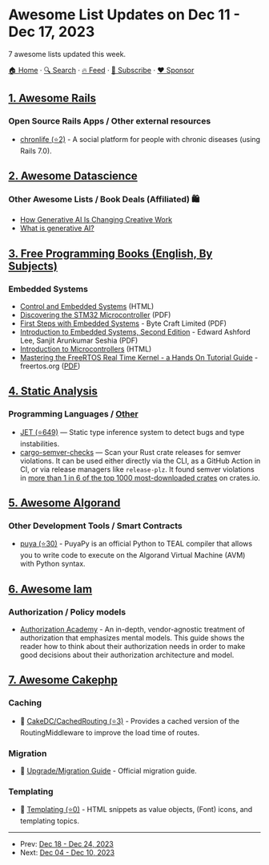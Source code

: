 # Awesome List Updates on Dec 11 - Dec 17, 2023

7 awesome lists updated this week.

[🏠 Home](/README.md) · [🔍 Search](https://www.trackawesomelist.com/search/) · [🔥 Feed](https://www.trackawesomelist.com/week/rss.xml) · [📮 Subscribe](https://trackawesomelist.us17.list-manage.com/subscribe?u=d2f0117aa829c83a63ec63c2f&id=36a103854c) · [❤️  Sponsor](https://github.com/sponsors/theowenyoung)



## [1. Awesome Rails](/content/gramantin/awesome-rails/week/README.md)

### Open Source Rails Apps / Other external resources

*   [chronlife (⭐2)](https://github.com/maciejb2k/chronlife) - A social platform for people with chronic diseases (using Rails 7.0).

## [2. Awesome Datascience](/content/academic/awesome-datascience/week/README.md)

### Other Awesome Lists / Book Deals (Affiliated) 🛍

*   [How Generative AI Is Changing Creative Work](https://hbr.org/2022/11/how-generative-ai-is-changing-creative-work)
*   [What is generative AI?](https://www.techtarget.com/searchenterpriseai/definition/generative-AI)

## [3. Free Programming Books (English, By Subjects)](/content/EbookFoundation/free-programming-books/books/free-programming-books-subjects/week/README.md)

### Embedded Systems

*   [Control and Embedded Systems](http://www.learn-c.com) (HTML)
*   [Discovering the STM32 Microcontroller](http://www.cs.indiana.edu/~geobrown/book.pdf) (PDF)
*   [First Steps with Embedded Systems](https://www.phaedsys.com/principals/bytecraft/bytecraftdata/bcfirststeps.pdf) - Byte Craft Limited (PDF)
*   [Introduction to Embedded Systems, Second Edition](https://ptolemy.berkeley.edu/books/leeseshia/releases/LeeSeshia_DigitalV2_2.pdf) - Edward Ashford Lee, Sanjit Arunkumar Seshia (PDF)
*   [Introduction to Microcontrollers](http://www.embeddedrelated.com/showarticle/453.php) (HTML)
*   [Mastering the FreeRTOS Real Time Kernel - a Hands On Tutorial Guide](https://freertos.org/Documentation/RTOS_book.html) - freertos.org ([PDF](https://freertos.org/fr-content-src/uploads/2018/07/161204_Mastering_the_FreeRTOS_Real_Time_Kernel-A_Hands-On_Tutorial_Guide.pdf))

## [4. Static Analysis](/content/analysis-tools-dev/static-analysis/week/README.md)

### Programming Languages / [Other](#other-1)

*   [JET (⭐649)](https://github.com/aviatesk/JET.jl) — Static type inference system to detect bugs and type instabilities.
*   [cargo-semver-checks](https://crates.io/crates/cargo-semver-checks) — Scan your Rust crate releases for semver violations. It can be used either directly via the CLI, as a GitHub Action in CI,  or via release managers like `release-plz`. It found semver violations in  [more than 1 in 6 of the top 1000 most-downloaded crates](https://predr.ag/blog/semver-violations-are-common-better-tooling-is-the-answer/) on crates.io.

## [5. Awesome Algorand](/content/aorumbayev/awesome-algorand/week/README.md)

### Other Development Tools / Smart Contracts

*   [puya (⭐30)](https://github.com/algorandfoundation/puya) - PuyaPy is an official Python to TEAL compiler that allows you to write code to execute on the Algorand Virtual Machine (AVM) with Python syntax.

## [6. Awesome Iam](/content/kdeldycke/awesome-iam/week/README.md)

### Authorization / Policy models

*   [Authorization Academy](https://www.osohq.com/academy) - An in-depth, vendor-agnostic treatment of authorization that emphasizes mental models. This guide shows the reader how to think about their authorization needs in order to make good decisions about their authorization architecture and model.

## [7. Awesome Cakephp](/content/FriendsOfCake/awesome-cakephp/week/README.md)

### Caching

*   🍰 [CakeDC/CachedRouting (⭐3)](https://github.com/CakeDC/cakephp-cached-routing) - Provides a cached version of the RoutingMiddleware to improve the load time of routes.

### Migration

*   🍰 [Upgrade/Migration Guide](https://book.cakephp.org/5/en/appendices.html) - Official migration guide.

### Templating

*   🍰 [Templating (⭐0)](https://github.com/dereuromark/cakephp-templating) - HTML snippets as value objects, (Font) icons, and templating topics.

---

- Prev: [Dec 18 - Dec 24, 2023](/content/2023/51/README.md)
- Next: [Dec 04 - Dec 10, 2023](/content/2023/49/README.md)